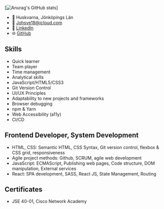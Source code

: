 [![Anurag's GitHub stats](https://github-readme-stats.vercel.app/api?username=johsve-source)]

- 📍 Huskvarna, Jönköpings Län
- 📧 Johsve18@icloud.com
- 💼 [LinkedIn](https://www.linkedin.com/in/your-linkedin-profile)
- 🌐 [GitHub](https://github.com/your-github-username)

## Skills

- Quick learner
- Team player
- Time management
- Analytical skills
- JavaScript/HTML5/CSS3
- Git Version Control
- UI/UX Principles
- Adaptability to new projects and frameworks
- Browser debugging
- npm & Yarn
- Web Accessibility (a11y)
- CI/CD

## Frontend Developer, System Development

- HTML, CSS: Semantic HTML, CSS Syntax, Git version control, flexbox & CSS grid, responsiveness
- Agile project methods: Github, SCRUM, agile web development
- JavaScript: ECMAScript, Publishing web pages, Code structure, DOM manipulation, External services
- React: SPA development, SASS, React JS, State Management, Routing

## Certificates

- JSE 40-01, Cisco Network Academy

